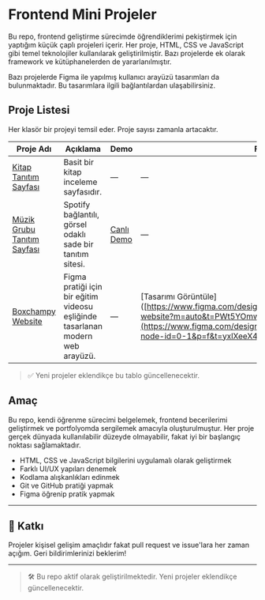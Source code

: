 # Frontend Mini Projeler

Bu repo, frontend geliştirme sürecimde öğrendiklerimi pekiştirmek için yaptığım küçük çaplı projeleri içerir. Her proje, HTML, CSS ve JavaScript gibi temel teknolojiler kullanılarak geliştirilmiştir. Bazı projelerde ek olarak framework ve kütüphanelerden de yararlanılmıştır.

Bazı projelerde Figma ile yapılmış kullanıcı arayüzü tasarımları da bulunmaktadır. Bu tasarımlara ilgili bağlantılardan ulaşabilirsiniz.

## Proje Listesi

Her klasör bir projeyi temsil eder. Proje sayısı zamanla artacaktır.


| Proje Adı | Açıklama | Demo | Figma Tasarımı |
|-----------|----------|------|----------------|
| [Kitap Tanıtım Sayfası](./kitap-tanitim-sayfasi) | Basit bir kitap inceleme sayfasıdır. | — | — |
| [Müzik Grubu Tanıtım Sayfası](./muzik-grubu-tanitim-sayfasi) | Spotify bağlantılı, görsel odaklı sade bir tanıtım sitesi. | [Canlı Demo](https://tugce.42web.io) | — |
| [Boxchampy Website](./boxchampy-websitesi) | Figma pratiği için bir eğitim videosu eşliğinde tasarlanan modern web arayüzü. | — | [Tasarımı Görüntüle]([https://www.figma.com/design/9aLddbOjKQAXKtGfaClz5l/Boxchampy-website?m=auto&t=PWt5YOmwGVYGughg-6](https://www.figma.com/design/NXuWdNnPjp3bdOcCF56G6m/Boxchampy?node-id=0-1&p=f&t=yxlXeeX4W7CRigvr-0) |

> ✅ Yeni projeler eklendikçe bu tablo güncellenecektir.

## Amaç
Bu repo, kendi öğrenme sürecimi belgelemek, frontend becerilerimi geliştirmek ve portfolyomda sergilemek amacıyla oluşturulmuştur. Her proje gerçek dünyada kullanılabilir düzeyde olmayabilir, fakat iyi bir başlangıç noktası sağlamaktadır.
- HTML, CSS ve JavaScript bilgilerini uygulamalı olarak geliştirmek
- Farklı UI/UX yapıları denemek
- Kodlama alışkanlıkları edinmek
- Git ve GitHub pratiği yapmak
- Figma öğrenip pratik yapmak

  
---
## 🙌 Katkı

Projeler kişisel gelişim amaçlıdır fakat pull request ve issue'lara her zaman açığım. Geri bildirimlerinizi beklerim!

---
> 🛠️ Bu repo aktif olarak geliştirilmektedir. Yeni projeler eklendikçe güncellenecektir.
